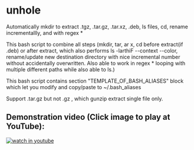 # unhole
Automatically mkdir to extract .tgz, .tar.gz, .tar.xz, .deb, ls files, cd, rename incrementallly, and with regex *

This bash script to combine all steps (mkdir, tar, ar x, cd before extract(if .deb) or after extract, which also performs ls -larthiF --context --color, rename/update new destination directory with nice incremental number without accidentally overwritten. Also able to work in regex * looping with multiple different paths while also able to ls.)

This bash script contains section "TEMPLATE_OF_BASH_ALIASES" block which let you modify and copy/paste to ~/.bash_aliases

Support .tar.gz but not .gz , which gunzip extract single file only.

## Demonstration video (Click image to play at YouTube): ##

[![watch in youtube](https://i.ytimg.com/vi/nd5U7gwb5w8/hqdefault.jpg)](https://www.youtube.com/watch?v=nd5U7gwb5w8 "unhole")

